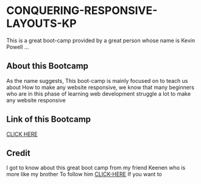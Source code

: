 # CONQUERING-RESPONSIVE-LAYOUTS-KP
This is a great boot-camp provided by a great person whose name is Kevin Powell ...

## About this Bootcamp 
As the name suggests, This boot-camp is mainly focused on to teach us about How to make any website responsive, we know that many beginners who are in this phase of learning web development struggle a lot to make any website responsive 

## Link of this Bootcamp 
[CLICK HERE](https://courses.kevinpowell.co/view/courses/conquering-responsive-layouts)

## Credit
I got to know about this great boot camp from my friend Keenen who is more like my brother 
To follow him [CLICK-HERE](https://github.com/webdevkeenan) If you want to 
